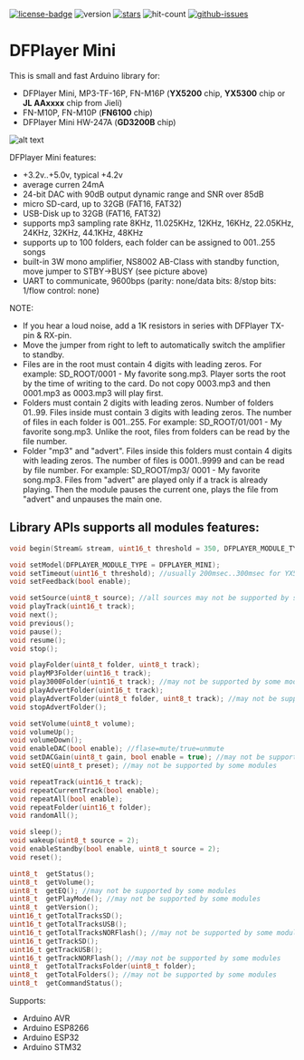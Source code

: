 [![license-badge][]][license] ![version] [![stars][]][stargazers] ![hit-count] [![github-issues][]][issues]

# DFPlayer Mini
This is small and fast Arduino library for:
 - DFPlayer Mini, MP3-TF-16P, FN-M16P (**YX5200** chip, **YX5300** chip or **JL AAxxxx** chip from Jieli)
 - FN-M10P, FN-M10P (**FN6100** chip)
 - DFPlayer Mini HW-247A (**GD3200B** chip)

![alt text][dfplayer_mini_mod_image]

DFPlayer Mini features:
- +3.2v..+5.0v, typical +4.2v
- average curren 24mA
- 24-bit DAC with 90dB output dynamic range and SNR over 85dB
- micro SD-card, up to 32GB (FAT16, FAT32)
- USB-Disk up to 32GB (FAT16, FAT32)
- supports mp3 sampling rate 8KHz, 11.025KHz, 12KHz, 16KHz, 22.05KHz, 24KHz, 32KHz, 44.1KHz, 48KHz
- supports up to 100 folders, each folder can be assigned to 001..255 songs
- built-in 3W mono amplifier, NS8002 AB-Class with standby function, move jumper to STBY->BUSY (see picture above)
- UART to communicate, 9600bps (parity: none/data bits: 8/stop bits: 1/flow control: none)

NOTE:
- If you hear a loud noise, add a 1K resistors in series with DFPlayer TX-pin & RX-pin.
- Move the jumper from right to left to automatically switch the amplifier to standby.
- Files are in the root must contain 4 digits with leading zeros. For example: SD_ROOT/0001 - My favorite song.mp3. Player sorts the root by the time of writing to the card. Do not copy 0003.mp3 and then 0001.mp3 as 0003.mp3 will play first.
- Folders must contain 2 digits with leading zeros. Number of folders 01..99. Files inside must contain 3 digits with leading zeros. The number of files in each folder is 001..255. For example: SD_ROOT/01/001 - My favorite song.mp3. Unlike the root, files from folders can be read by the file number.
- Folder "mp3" and "advert". Files inside this folders must contain 4 digits with leading zeros. The number of files is 0001..9999 and can be read by file number. For example: SD_ROOT/mp3/ 0001 - My favorite song.mp3. Files from "advert" are played only if a track is already playing. Then the module pauses the current one, plays the file from "advert" and unpauses the main one.

## Library APIs supports all modules features:
```c++
void begin(Stream& stream, uint16_t threshold = 350, DFPLAYER_MODULE_TYPE = DFPLAYER_MINI, bool feedback = false, bool bootDelay = true);

void setModel(DFPLAYER_MODULE_TYPE = DFPLAYER_MINI);
void setTimeout(uint16_t threshold); //usually 200msec..300msec for YX5200/AAxxxx chip & 350msec..500msec for GD3200B/MH2024K chip
void setFeedback(bool enable);

void setSource(uint8_t source); //all sources may not be supported by some modules
void playTrack(uint16_t track);
void next();
void previous();
void pause();
void resume();
void stop();

void playFolder(uint8_t folder, uint8_t track);
void playMP3Folder(uint16_t track);
void play3000Folder(uint16_t track); //may not be supported by some modules
void playAdvertFolder(uint16_t track);
void playAdvertFolder(uint8_t folder, uint8_t track); //may not be supported by some modules
void stopAdvertFolder();

void setVolume(uint8_t volume);
void volumeUp();
void volumeDown();
void enableDAC(bool enable); //flase=mute/true=unmute
void setDACGain(uint8_t gain, bool enable = true); //may not be supported by some modules
void setEQ(uint8_t preset); //may not be supported by some modules

void repeatTrack(uint16_t track);
void repeatCurrentTrack(bool enable);
void repeatAll(bool enable);
void repeatFolder(uint16_t folder);
void randomAll();

void sleep();
void wakeup(uint8_t source = 2);
void enableStandby(bool enable, uint8_t source = 2);
void reset();

uint8_t  getStatus();
uint8_t  getVolume();
uint8_t  getEQ(); //may not be supported by some modules
uint8_t  getPlayMode(); //may not be supported by some modules
uint8_t  getVersion();
uint16_t getTotalTracksSD();
uint16_t getTotalTracksUSB();
uint16_t getTotalTracksNORFlash(); //may not be supported by some modules
uint16_t getTrackSD();
uint16_t getTrackUSB();
uint16_t getTrackNORFlash(); //may not be supported by some modules
uint8_t  getTotalTracksFolder(uint8_t folder);
uint8_t  getTotalFolders(); //may not be supported by some modules
uint8_t  getCommandStatus();
```

Supports:
- Arduino AVR
- Arduino ESP8266
- Arduino ESP32
- Arduino STM32


[license-badge]: https://img.shields.io/badge/License-GPLv3-blue.svg
[license]:       https://choosealicense.com/licenses/gpl-3.0/
[version]:       https://img.shields.io/badge/Version-3.0.0-green.svg
[stars]:         https://img.shields.io/github/stars/enjoyneering/DFPlayer.svg
[stargazers]:    https://github.com/enjoyneering/DFPlayer/stargazers
[hit-count]:     https://hits.seeyoufarm.com/api/count/incr/badge.svg?url=https%3A%2F%2Fgithub.com%2Fenjoyneering%2FDFPlayer%2Ftree%2Fmain&count_bg=%2379C83D&title_bg=%23555555&icon=&icon_color=%23E7E7E7&title=hits&edge_flat=false
[github-issues]: https://img.shields.io/github/issues/enjoyneering/DFPlayer.svg
[issues]:        https://github.com/enjoyneering/DFPlayer/issues/

[dfplayer_mini_mod_image]: https://github.com/enjoyneering/DFPlayer/blob/main/images/DFPlayer_Mini_Modification.jpg
